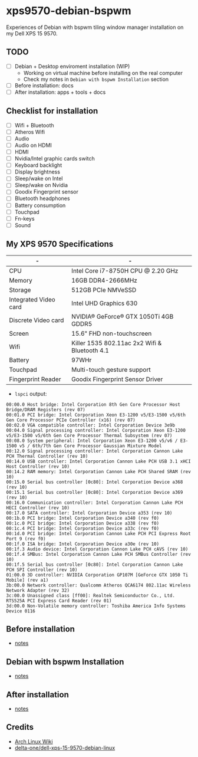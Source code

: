 # xps9570-debian-bspwm

Experiences of Debian with bspwm tiling window manager installation on my Dell XPS 15 9570.

## TODO

- [ ] Debian + Desktop enviroment installation (WIP)
  - Working on virtual machine before installing on the real computer
  - Check my notes in `Debian with bspwm Installation` section
- [ ] Before installation: docs
- [ ] After installation: apps + tools + docs

## Checklist for installation

- [ ] Wifi + Bluetooth
- [ ] Atheros Wifi
- [ ] Audio
- [ ] Audio on HDMI
- [ ] HDMI
- [ ] Nvidia/Intel graphic cards switch
- [ ] Keyboard backlight
- [ ] Display brightness
- [ ] Sleep/wake on Intel
- [ ] Sleep/wake on Nvidia
- [ ] Goodix Fingerprint sensor
- [ ] Bluetooth headphones
- [ ] Battery consumption
- [ ] Touchpad
- [ ] Fn-keys
- [ ] Sound

## My XPS 9570 Specifications

| -                     | -                                             |
| --------------------- | --------------------------------------------- |
| CPU                   | Intel Core i7-8750H CPU @ 2.20 GHz            |
| Memory                | 16GB DDR4-2666MHz                             |
| Storage               | 512GB PCIe NMVeSSD                            |
| Integrated Video card | Intel UHD Graphics 630                        |
| Discrete Video card   | NVIDIA® GeForce® GTX 1050Ti 4GB GDDR5         |
| Screen                | 15.6" FHD non-touchscreen                     |
| Wifi                  | Killer 1535 802.11ac 2x2 Wifi & Bluetooth 4.1 |
| Battery               | 97WHr                                         |
| Touchpad              | Multi-touch gesture support                   |
| Fingerprint Reader    | Goodix Fingerprint Sensor Driver              |

- `lspci` output:

```
00:00.0 Host bridge: Intel Corporation 8th Gen Core Processor Host Bridge/DRAM Registers (rev 07)
00:01.0 PCI bridge: Intel Corporation Xeon E3-1200 v5/E3-1500 v5/6th Gen Core Processor PCIe Controller (x16) (rev 07)
00:02.0 VGA compatible controller: Intel Corporation Device 3e9b
00:04.0 Signal processing controller: Intel Corporation Xeon E3-1200 v5/E3-1500 v5/6th Gen Core Processor Thermal Subsystem (rev 07)
00:08.0 System peripheral: Intel Corporation Xeon E3-1200 v5/v6 / E3-1500 v5 / 6th/7th Gen Core Processor Gaussian Mixture Model
00:12.0 Signal processing controller: Intel Corporation Cannon Lake PCH Thermal Controller (rev 10)
00:14.0 USB controller: Intel Corporation Cannon Lake PCH USB 3.1 xHCI Host Controller (rev 10)
00:14.2 RAM memory: Intel Corporation Cannon Lake PCH Shared SRAM (rev 10)
00:15.0 Serial bus controller [0c80]: Intel Corporation Device a368 (rev 10)
00:15.1 Serial bus controller [0c80]: Intel Corporation Device a369 (rev 10)
00:16.0 Communication controller: Intel Corporation Cannon Lake PCH HECI Controller (rev 10)
00:17.0 SATA controller: Intel Corporation Device a353 (rev 10)
00:1b.0 PCI bridge: Intel Corporation Device a340 (rev f0)
00:1c.0 PCI bridge: Intel Corporation Device a338 (rev f0)
00:1c.4 PCI bridge: Intel Corporation Device a33c (rev f0)
00:1d.0 PCI bridge: Intel Corporation Cannon Lake PCH PCI Express Root Port 9 (rev f0)
00:1f.0 ISA bridge: Intel Corporation Device a30e (rev 10)
00:1f.3 Audio device: Intel Corporation Cannon Lake PCH cAVS (rev 10)
00:1f.4 SMBus: Intel Corporation Cannon Lake PCH SMBus Controller (rev 10)
00:1f.5 Serial bus controller [0c80]: Intel Corporation Cannon Lake PCH SPI Controller (rev 10)
01:00.0 3D controller: NVIDIA Corporation GP107M [GeForce GTX 1050 Ti Mobile] (rev a1)
3b:00.0 Network controller: Qualcomm Atheros QCA6174 802.11ac Wireless Network Adapter (rev 32)
3c:00.0 Unassigned class [ff00]: Realtek Semiconductor Co., Ltd. RTS525A PCI Express Card Reader (rev 01)
3d:00.0 Non-Volatile memory controller: Toshiba America Info Systems Device 0116
```

## Before installation

- [notes](./before-installation.md)

## Debian with bspwm Installation

- [notes](./installation.md)

## After installation

- [notes](./after-installation.md)

## Credits

- [Arch Linux Wiki](https://wiki.archlinux.org/index.php/Dell_XPS_15_9570)
- [delta-one/dell-xps-15-9570-debian-linux](https://github.com/delta-one/dell-xps-15-9570-debian-linux)
